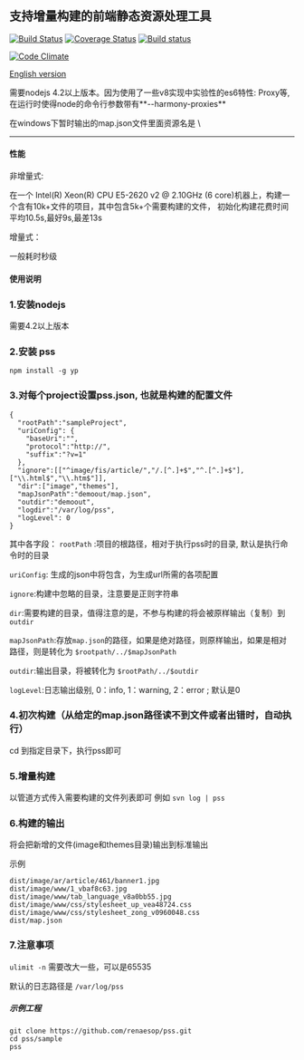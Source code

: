 ## 支持增量构建的前端静态资源处理工具

[![Build Status](https://travis-ci.org/renaesop/pss.svg?branch=master)](https://travis-ci.org/renaesop/pss)
[![Coverage Status](https://coveralls.io/repos/github/renaesop/pss/badge.svg?branch=master)](https://coveralls.io/github/renaesop/pss?branch=master)
[![Build status](https://ci.appveyor.com/api/projects/status/bdr68fosffcgqsn2?svg=true)](https://ci.appveyor.com/project/renaesop/pss)

[![Code Climate](https://codeclimate.com/github/renaesop/pss/badges/gpa.svg)](https://codeclimate.com/github/renaesop/pss)

[English version](doc/en.md)

需要nodejs 4.2以上版本。因为使用了一些v8实现中实验性的es6特性: Proxy等, 
在运行时使得node的命令行参数带有**--harmony-proxies**

在windows下暂时输出的map.json文件里面资源名是 \ 

-------

#### 性能
非增量式:

在一个 Intel(R) Xeon(R) CPU E5-2620 v2 @ 2.10GHz (6 core)机器上，构建一个含有10k+文件的项目，其中包含5k+个需要构建的文件，
初始化构建花费时间平均10.5s,最好9s,最差13s


增量式：

一般耗时秒级

#### 使用说明

### 1.安装nodejs 

需要4.2以上版本

### 2.安装 pss
`npm install -g yp`

### 3.对每个project设置pss.json, 也就是构建的配置文件
````
{
  "rootPath":"sampleProject",
  "uriConfig": {
    "baseUri":"",
    "protocol":"http://",
    "suffix":"?v=1"
  },
  "ignore":[["^image/fis/article/","/.[^.]+$","^.[^.]+$"],["\\.html$","\\.htm$"]],
  "dir":["image","themes"],
  "mapJsonPath":"demoout/map.json",
  "outdir":"demoout",
  "logdir":"/var/log/pss",
  "logLevel": 0
}

````

其中各字段：
`rootPath` :项目的根路径，相对于执行pss时的目录, 默认是执行命令时的目录

`uriConfig`: 生成的json中将包含，为生成url所需的各项配置

`ignore`:构建中忽略的目录，注意要是正则字符串

`dir`:需要构建的目录，值得注意的是，不参与构建的将会被原样输出（复制）到`outdir`

`mapJsonPath`:存放`map.json`的路径，如果是绝对路径，则原样输出，如果是相对路径，则是转化为 `$rootpath/../$mapJsonPath`

`outdir`:输出目录，将被转化为 `$rootPath/../$outdir`

`logLevel`:日志输出级别, 0：info, 1：warning, 2：error ; 默认是0


### 4.初次构建（从给定的map.json路径读不到文件或者出错时，自动执行）

cd 到指定目录下，执行pss即可

### 5.增量构建
以管道方式传入需要构建的文件列表即可
例如 `svn log | pss`

### 6.构建的输出 
将会把新增的文件(image和themes目录)输出到标准输出

示例
````
dist/image/ar/article/461/banner1.jpg
dist/image/www/1_vbaf8c63.jpg
dist/image/www/tab_language_v8a0bb55.jpg
dist/image/www/css/stylesheet_up_vea48724.css
dist/image/www/css/stylesheet_zong_v0960048.css
dist/map.json
````

### 7.注意事项 

`ulimit -n` 需要改大一些，可以是65535

默认的日志路径是 `/var/log/pss`

##### 示例工程

````
git clone https://github.com/renaesop/pss.git
cd pss/sample
pss
````
